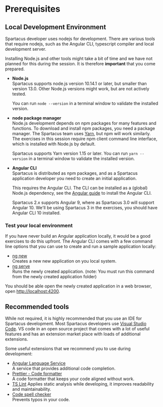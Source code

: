 # Prerequisites

## Local Development Environment

Spartacus developer uses nodejs for development. There are various tools that require nodejs, such as the Angular CLI, typescript compiler and local development server.

Installing Node.js and other tools might take a bit of time and we have not planned for this during the session. It is therefore **important** that you come prepared.

- **Node.js**  
  Spartacus supports node.js version 10.14.1 or later, but smaller than version 13.0. Other Node.js versions might work, but are not actively tested.

  You can run `node --version` in a terminal window to validate the installed version.

- **node package manager**  
  Node.js development depends on npm packages for many features and functions. To download and install npm packages, you need a package manager. The Spartacus team uses [Yarn](https://yarnpkg.com/), but npm will work similarly. The exercises in this session require npm client command line interface, which is installed with Node.js by default.

  Spartacus supports Yarn version 1.15 or later. You can run `yarn --version` in a terminal window to validate the installed version.

- **Angular CLI**  
  Spartacus is distributed as npm packages, and as a Spartacus application developer you need to create an initial application.

  This requires the Angular CLI. The CLI can be installed as a (global) Node.js dependency, see the [Angular guide](https://angular.io/guide/setup-local#install-the-angular-cli) to install the Angular CLI.

  Spartacus 2.x supports Angular 9, where as Spartacus 3.0 will support Angular 10. We'll be using Spartacus 3 in the exercises, you should have Angular CLI 10 installed.

### Test your local environment

If you have never build an Angular application locally, it would be a good exercises to do this upfront. The Angular CLI comes with a few command line options that you can use to create and run a sample application locally:

- [ng new](https://angular.io/cli/new)  
  Creates a new new application on you local system.
- [ng serve](https://angular.io/cli/serve)  
  Runs the newly created application. (note: You must run this command from the newly created application folder)

You should be able open the newly created application in a web browser, open [http://localhost:4200](http://localhost:4200).

<a name="recommendations"></a>

## Recommended tools

While not required, it is highly recommended that you use an IDE for Spartacus development. Most Spartacus developers use [Visual Studio Code](https://code.visualstudio.com/). VS code in an open source project that comes with a lot of useful features and has an extension market place with loads of additional extensions.

Some useful extensions that we recommend you to use during development:

- [Angular Language Service](https://marketplace.visualstudio.com/items?itemName=Angular.ng-template)  
  A service that provides additional code completion.
- [Prettier - Code formatter](https://marketplace.visualstudio.com/items?itemName=esbenp.prettier-vscode)  
  A code formatter that keeps your code aligned without work.
- [TS Lint](https://marketplace.visualstudio.com/items?itemName=ms-vscode.vscode-typescript-tslint-plugin)
  Applies static analysis while developing, it improves readability and maintainability.
- [Code spell checker](https://marketplace.visualstudio.com/items?itemName=streetsidesoftware.code-spell-checker)  
  Prevents typos in your code.
